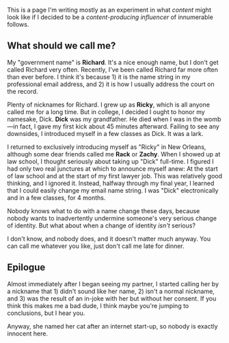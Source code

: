 This is a page I'm writing mostly as an experiment in what *content* might look like if I decided to be a *content-producing influencer* of innumerable follows.

## What should we call me?

My "government name" is **Richard**. It's a nice enough name, but I don't get called Richard very often. Recently, I've been called Richard far more often than ever before. I think it's because 1) it is the name string in my professional email address, and 2) it is how I usually address the court on the record.

Plenty of nicknames for Richard. I grew up as **Ricky**, which is all anyone called me for a long time. But in college, I decided I ought to honor my namesake, Dick. **Dick** was my grandfather. He died when I was in the womb—in fact, I gave my first kick about 45 minutes afterward. Failing to see any downsides, I introduced myself in a few classes as Dick. It was a lark. 

I returned to exclusively introducing myself as "Ricky" in New Orleans, although some dear friends called me **Rack** or **Zachy**. When I showed up at law school, I thought seriously about taking up "Dick" full-time. I figured I had only two real junctures at which to announce myself anew: At the start of law school and at the start of my first lawyer job. This was relatively good thinking, and I ignored it. Instead, halfway through my final year, I learned that I could easily change my email name string. I was "Dick" electronically and in a few classes, for 4 months.

Nobody knows what to do with a name change these days, because nobody wants to inadvertently undermine someone's very serious change of identity. But what about when a change of identity *isn't* serious?

I don't know, and nobody does, and it doesn't matter much anyway. You can call me whatever you like, just don't call me late for dinner.

## Epilogue

Almost immediately after I began seeing my partner, I started calling her by a nickname that 1) didn't sound like her name, 2) isn't a normal nickname, and 3) was the result of an in-joke with her but without her consent. If you think this makes me a bad dude, I think maybe you're jumping to conclusions, but I hear you.

Anyway, she named her cat after an internet start-up, so nobody is exactly innocent here.

